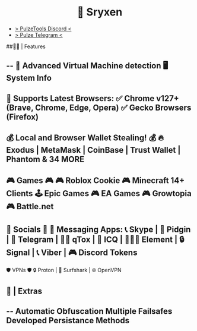<a id="top"></a>
<h1 align="center">
🔮 Sryxen
</h1>

 - [> PulzeTools Discord <](https://discord.gg/ahHWMAPU33)
 - [> Pulze Telegram <](https://t.me/pulzetools)

##🥷🏻 | Features

--
🛜 Advanced Virtual Machine detection
🖥️ System Info
--
🚀 Supports Latest Browsers:
✅ Chrome v127+ (Brave, Chrome, Edge, Opera)
✅ Gecko Browsers (Firefox)
--
💰 Local and Browser Wallet Stealing! 💰
🔥 Exodus | MetaMask | CoinBase | Trust Wallet | Phantom & 34 MORE
--
🎮 Games 🎮
🎮 Roblox Cookie
🎮 Minecraft 14+ Clients
🕹 Epic Games
🎮 EA Games
🎮 Growtopia
🎮 Battle.net
--
💬 Socials 💬
💬 Messaging Apps:
📞 Skype | 🐧 Pidgin | 📱 Telegram | 🧑‍💻 qTox | 💬 ICQ | 🧑‍🤝‍🧑 Element | 🔒 Signal | 📞 Viber | 🎮 Discord Tokens
--
🛡 VPNs 🛡
🔒 Proton | 🌊 Surfshark | 🌐 OpenVPN


## 🐀 | Extras
--
Automatic Obfuscation
Multiple Failsafes
Developed Persistance Methods
--
